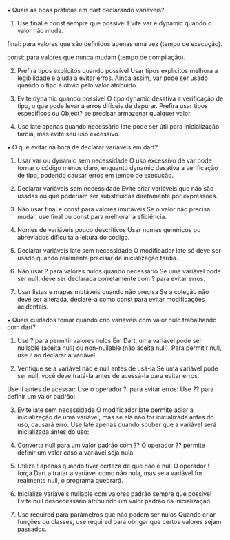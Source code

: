 • Quais as boas práticas em dart declarando variáveis?

1. Use final e const sempre que possível
Evite var e dynamic quando o valor não muda.

final: para valores que são definidos apenas uma vez (tempo de execução).

const: para valores que nunca mudam (tempo de compilação).

2. Prefira tipos explícitos quando possível
Usar tipos explícitos melhora a legibilidade e ajuda a evitar erros.
Ainda assim, var pode ser usado quando o tipo é óbvio pelo valor atribuído.

3. Evite dynamic quando possível
O tipo dynamic desativa a verificação de tipo, o que pode levar a erros difíceis de depurar.
Prefira usar tipos específicos ou Object? se precisar armazenar qualquer valor.

4. Use late apenas quando necessário
late pode ser útil para inicialização tardia, mas evite seu uso excessivo.

• O que evitar na hora de declarar variáveis em dart?

1. Usar var ou dynamic sem necessidade
O uso excessivo de var pode tornar o código menos claro, enquanto dynamic desativa a verificação de tipo, podendo causar erros em tempo de execução.

2. Declarar variáveis sem necessidade
Evite criar variáveis que não são usadas ou que poderiam ser substituídas diretamente por expressões.

3. Não usar final e const para valores imutáveis
Se o valor não precisa mudar, use final ou const para melhorar a eficiência.

4. Nomes de variáveis pouco descritivos
Usar nomes genéricos ou abreviados dificulta a leitura do código.

5. Declarar variáveis late sem necessidade
O modificador late só deve ser usado quando realmente precisar de inicialização tardia.

6. Não usar ? para valores nulos quando necessário
Se uma variável pode ser null, deve ser declarada corretamente com ? para evitar erros.

7. Usar listas e mapas mutáveis quando não precisa
Se a coleção não deve ser alterada, declare-a como const para evitar modificações acidentais.

• Quais cuidados tomar quando crio variáveis com valor nulo trabalhando com dart? 

1. Use ? para permitir valores nulos
Em Dart, uma variável pode ser nullable (aceita null) ou non-nullable (não aceita null). Para permitir null, use ? ao declarar a variável.

2. Verifique se a variável não é null antes de usá-la
Se uma variável pode ser null, você deve tratá-la antes de acessá-la para evitar erros.

Use if antes de acessar:
Use o operador ?. para evitar erros:
Use ?? para definir um valor padrão:

3. Evite late sem necessidade
O modificador late permite adiar a inicialização de uma variável, mas se ela não for inicializada antes do uso, causará erro.
Use late apenas quando souber que a variável será inicializada antes do uso:

4. Converta null para um valor padrão com ??
O operador ?? permite definir um valor caso a variável seja nula.

5. Utilize ! apenas quando tiver certeza de que não é null
O operador ! força Dart a tratar a variável como não nula, mas se a variável for realmente null, o programa quebrará.

 6. Inicialize variáveis nullable com valores padrão sempre que possível
Evite null desnecessário atribuindo um valor padrão na inicialização.

7. Use required para parâmetros que não podem ser nulos
Quando criar funções ou classes, use required para obrigar que certos valores sejam passados.